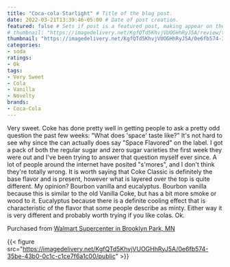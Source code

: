 ```yaml
---
title: "Coca-cola Starlight" # Title of the blog post.
date: 2022-03-21T13:39:46-05:00 # Date of post creation.
featured: false # Sets if post is a featured post, making appear on the home page side bar.
# thumbnail: "https://imagedelivery.net/KgfQTd5KhvjVUOGHhRyJ5A/review/thumbs/coke-starlight.jpg" # Sets thumbnail image appearing inside card on homepage.
thumbnail: "https://imagedelivery.net/KgfQTd5KhvjVUOGHhRyJ5A/0e6fb574-35be-43b0-0c1c-c1ce7f6a1c00/thumb"
categories:
- soda
ratings:
- Ok
tags:
- Very Sweet
- Cola
- Vanilla
- Novelty
brands:
- Coca-Cola
---
```


Very sweet. Coke has done pretty well in getting people to ask a pretty odd question the past few weeks: "What does 'space' taste like?" It's not hard to see why since the can actually does say "Space Flavored" on the label. I got a pack of both the regular sugar and zero sugar varieties the first week they were out and I've been trying to answer that question myself ever since. A lot of people around the internet have posited "s'mores", and I don't think they're totally wrong. It is worth saying that Coke Classic is definitely the base flavor and is present, however what is layered over the top is quite different. My opinion? Bourbon vanilla and eucalyptus. Bourbon vanilla because this is similar to the old Vanilla Coke, but has a bit more smoke or wood to it. Eucalyptus because there is a definite cooling effect that is characteristic of the flavor that some people describe as minty. Either way it is very different and probably worth trying if you like colas. Ok.

Purchased from [Walmart Supercenter in Brooklyn Park, MN](https://www.walmart.com/store/5625-brooklyn-center-mn)

{{< figure src="https://imagedelivery.net/KgfQTd5KhvjVUOGHhRyJ5A/0e6fb574-35be-43b0-0c1c-c1ce7f6a1c00/public" >}}
